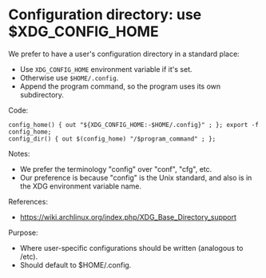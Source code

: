 # Configuration directory: use $XDG_CONFIG_HOME

We prefer to have a user's configuration directory in a standard place:

  * Use `XDG_CONFIG_HOME` environment variable if it's set.
  * Otherwise use `$HOME/.config`.
  * Append the program command, so the program uses its own subdirectory.

Code:

    config_home() { out "${XDG_CONFIG_HOME:-$HOME/.config}" ; }; export -f config_home;
    config_dir() { out $(config_home) "/$program_command" ; };

Notes:

  * We prefer the terminology "config" over "conf", "cfg", etc.
  * Our preference is because "config" is the Unix standard, and also is in the XDG environment variable name.

References:

  * https://wiki.archlinux.org/index.php/XDG_Base_Directory_support

Purpose:

  * Where user-specific configurations should be written (analogous to /etc).
  * Should default to $HOME/.config.
